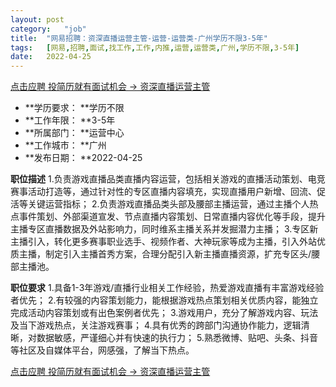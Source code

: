 ```yaml
---
layout:	post
category:	"job"
title:	"网易招聘：资深直播运营主管-运营-运营类-广州学历不限3-5年"
tags:	[网易,招聘,面试,找工作,工作,内推,运营,运营类,广州,学历不限,3-5年]
date:	2022-04-25
---
```


[点击应聘 投简历就有面试机会 -> 资深直播运营主管](http://mobile.bole.netease.com/bole/boleDetail?id=32453&employeeId=346f03c3cda5f04c&key=all)



- **学历要求： **学历不限
- **工作年限： **3-5年
- **所属部门： **运营中心
- **工作城市： **广州
- **发布日期： **2022-04-25



**职位描述**
1.负责游戏直播品类直播内容运营，包括相关游戏的直播活动策划、电竞赛事活动打造等，通过针对性的专区直播内容填充，实现直播用户新增、回流、促活等关键运营指标；
2.负责游戏直播品类头部及腰部主播运营，通过主播个人热点事件策划、外部渠道宣发、节点直播内容策划、日常直播内容优化等手段，提升主播专区直播数据及外站影响力，同时维系主播关系并发掘潜力主播；
3.专区新主播引入，转化更多赛事职业选手、视频作者、大神玩家等成为主播，引入外站优质主播，制定引入主播首秀方案，合理分配引入新主播直播资源，扩充专区头/腰部主播池。



**职位要求**
1.具备1-3年游戏/直播行业相关工作经验，热爱游戏直播有丰富游戏经验者优先；
2.有较强的内容策划能力，能根据游戏热点策划相关优质内容，能独立完成活动内容策划或有出色案例者优先；
3.游戏用户，充分了解游戏内容、玩法及当下游戏热点，关注游戏赛事；
4.具有优秀的跨部门沟通协作能力，逻辑清晰，对数据敏感，严谨细心并有快速的执行力；
5.熟悉微博、贴吧、头条、抖音等社区及自媒体平台，网感强，了解当下热点。



[点击应聘 投简历就有面试机会 -> 资深直播运营主管](http://mobile.bole.netease.com/bole/boleDetail?id=32453&employeeId=346f03c3cda5f04c&key=all)